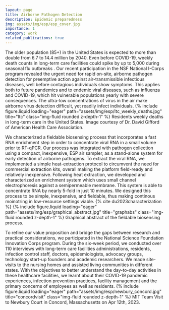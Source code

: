 ```yaml
---
layout: page
title: Airborne Pathogen Detection
description: Epidemic preparedness
img: assets/img/esp/esp_cover.jpg
importance: 1
category: work
related_publications: true
---
```


The older population (85+) in the United States is expected to more than double from 6.7 to 14.4 million by 2040. Even before COVID-19, weekly death counts in long-term care facilities could spike by up to 5,000 during seasonal flu outbreaks . Our recent participation in the NSF National I-Corps program revealed the urgent need for rapid on-site, airborne pathogen detection for preemptive action against air-transmissible infectious diseases, well before contagious individuals show symptoms. This applies both to future pandemics and to endemic viral diseases, such as influenza and COVID-19, which hit vulnerable populations yearly with severe consequences. The ultra-low concentrations of virus in the air make airborne virus detection difficult, yet readily infect individuals.
{% include figure.liquid loading="eager" path="assets/img/esp/ltc_weekly_deaths.jpg" title="ltc" class="img-fluid rounded z-depth-1" %}
Residents weekly deaths in long-term care in the United States. Image courtesy of Dr. David Gifford of American Health Care Association.

We characterized a fieldable biosensing process that incorporates a fast RNA enrichment step in order to concentrate viral RNA in a small volume prior to RT-qPCR. Our process was integrated with pathogen collection using a compact, inexpensive, ESP air sampler, as a stand-alone system for early detection of airborne pathogens. To extract the viral RNA, we implemented a simple heat-extraction protocol to circumvent the need for commercial extraction kits, overall making the platform field-ready and relatively inexpensive. Following heat extraction, we developed and characterized an enrichment system which uses small channel electrophoresis against a semipermeable membrane. This system is able to concentrate RNA by nearly 5-fold in just 10 minutes. We designed this process to be simple, inexpensive, and fieldable, thus making continous moinotring in low-resource settings viable. {% cite du2023characterization %}
{% include figure.liquid loading="eager" path="assets/img/esp/graphical_abstract.jpg" title="graphabs" class="img-fluid rounded z-depth-1" %}
Graphical abstract of the fieldable biosensing process.

To refine our value proposition and bridge the gaps between research and practical considerations, we participated in the National Science Foundation Innovation Corps program. During the six-week period, we conducted over 110 interviews with long-term care facilities administrations, residents, infection control staff, doctors, epidemiologists, advocacy groups, technology start-up founders and academic researchers. We made site-visits to the nursing homes and assisted living communities in different states. With the objectives to better understand the day-to-day activities in these healthcare facilities, we learnt about their COVID-19 pandemic experiences, infection prevention practices, facility management and the primary concerns of employees as well as residents.
{% include figure.liquid loading="eager" path="assets/img/esp/newbury_concord.jpg" title="concordvisit" class="img-fluid rounded z-depth-1" %}
MIT Team Visit to Newbury Court in Concord, Massachusetts on Apr 12th, 2023.
